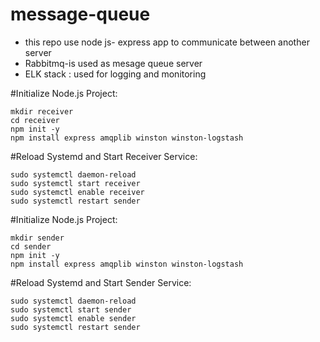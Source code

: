 # message-queue
- this repo use node js- express app to communicate between another server
- Rabbitmq-is used as mesage queue server
- ELK stack : used for logging and monitoring




#Initialize Node.js Project:



```
mkdir receiver
cd receiver
npm init -y
npm install express amqplib winston winston-logstash
```

#Reload Systemd and Start Receiver Service:



```
sudo systemctl daemon-reload
sudo systemctl start receiver
sudo systemctl enable receiver
sudo systemctl restart sender
```

#Initialize Node.js Project:


```
mkdir sender
cd sender
npm init -y
npm install express amqplib winston winston-logstash
```

#Reload Systemd and Start Sender Service:


```
sudo systemctl daemon-reload
sudo systemctl start sender
sudo systemctl enable sender
sudo systemctl restart sender
```